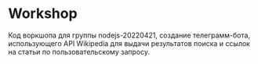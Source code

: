 # Workshop

Код воркшопа для группы nodejs-20220421, создание телеграмм-бота, использующего API Wikipedia для выдачи результатов поиска и ссылок на статьи по пользовательскому запросу. 
